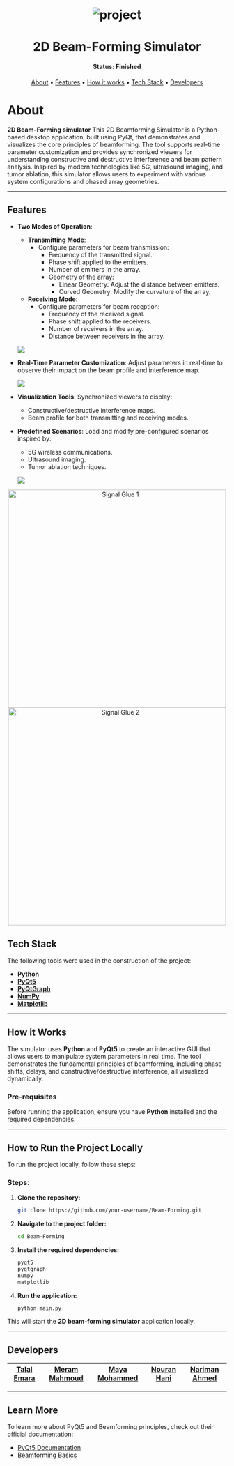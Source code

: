 
<h1 align="center">
    <img alt="project" title="#About" src="Readme/main.gif" />
</h1>

<h1 align="center"> 2D Beam-Forming Simulator</h1>
<h4 align="center"> 
	 Status: Finished
</h4>

<p align="center">
 <a href="#about">About</a> •
 <a href="#features">Features</a> •
 <a href="#how-it-works">How it works</a> • 
 <a href="#tech-stack">Tech Stack</a> •  
 <a href="#developers">Developers</a>
</p>

# About

**2D Beam-Forming simulator** This 2D Beamforming Simulator is a Python-based desktop application, built using PyQt, that demonstrates and visualizes the core principles of beamforming. The tool supports real-time parameter customization and provides synchronized viewers for understanding constructive and destructive interference and beam pattern analysis. Inspired by modern technologies like 5G, ultrasound imaging, and tumor ablation, this simulator allows users to experiment with various system configurations and phased array geometries.

---

## Features

- **Two Modes of Operation**:
  - **Transmitting Mode**:
    - Configure parameters for beam transmission:
      - Frequency of the transmitted signal.
      - Phase shift applied to the emitters.
      - Number of emitters in the array.
      - Geometry of the array:
        - Linear Geometry: Adjust the distance between emitters.
        - Curved Geometry: Modify the curvature of the array.
  - **Receiving Mode**:
    - Configure parameters for beam reception:
      - Frequency of the received signal.
      - Phase shift applied to the receivers.
      - Number of receivers in the array.
      - Distance between receivers in the array.


  
  ![ ](Readme/Multiple.png)
- **Real-Time Parameter Customization**: Adjust parameters in real-time to observe their impact on the beam profile and interference map.
  
  ![ ](Readme/live.gif)
- **Visualization Tools**: Synchronized viewers to display:
  - Constructive/destructive interference maps.
  - Beam profile for both transmitting and receiving modes.
- **Predefined Scenarios**: Load and modify pre-configured scenarios inspired by:
  - 5G wireless communications.
  - Ultrasound imaging.
  - Tumor ablation techniques.

  ![ ](Readme/glue1.png)
 <p align="center">
  <img src="Readme/glue2.png" width="500" style="display: inline-block;" alt="Signal Glue 1"/>
  <img src="Readme/glue3.png" width="500" style="display: inline-block;" alt="Signal Glue 2"/>
</p>

## Tech Stack

The following tools were used in the construction of the project:

- **[Python](https://www.python.org/)**
- **[PyQt5](https://riverbankcomputing.com/software/pyqt/intro)**
- **[PyQtGraph](https://www.pyqtgraph.org/)**
- **[NumPy](https://numpy.org/)**
- **[Matplotlib](https://matplotlib.org/)**
---


## How it Works

The simulator uses **Python** and **PyQt5** to create an interactive GUI that allows users to manipulate system parameters in real time. The tool demonstrates the fundamental principles of beamforming, including phase shifts, delays, and constructive/destructive interference, all visualized dynamically.

### Pre-requisites

Before running the application, ensure you have **Python** installed and the required dependencies.

---

## How to Run the Project Locally

To run the project locally, follow these steps:

### Steps:

1. **Clone the repository:**
   ```bash
   git clone https://github.com/your-username/Beam-Forming.git
   ```

2. **Navigate to the project folder:**
   ```bash
   cd Beam-Forming
   ```


3. **Install the required dependencies:**
   ```bash
   pyqt5
   pyqtgraph
   numpy
   matplotlib
   ```

5. **Run the application:**
   ```bash
   python main.py
   ```

This will start the **2D beam-forming simulator** application locally.

---

## Developers
| [**Talal Emara**](https://github.com/TalalEmara) | [**Meram Mahmoud**](https://github.com/Meram-Mahmoud) | [**Maya Mohammed**](https://github.com/Mayamohamed207) | [**Nouran Hani**](https://github.com/author4) |  [**Nariman Ahmed**](https://github.com/nariman-ahmed) |
|:------------------------------------------:|:------------------------------------------:|:------------------------------------------:|:------------------------------------------:|:------------------------------------------:|

---


## Learn More

To learn more about PyQt5 and Beamforming principles, check out their official documentation:

- [PyQt5 Documentation](https://riverbankcomputing.com/software/pyqt/intro)
- [Beamforming Basics](https://www.youtube.com/watch?v=A1n5Hhwtz78)
